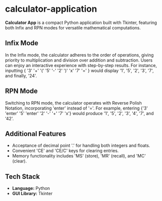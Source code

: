 # calculator-application

**Calculator App** is a compact Python application built with Tkinter, featuring both Infix and RPN modes for versatile mathematical computations.

## Infix Mode

In the Infix mode, the calculator adheres to the order of operations, giving priority to multiplication and division over addition and subtraction. Users can enjoy an interactive experience with step-by-step results. For instance, inputting { '3' '+' '(' '5' '-' '2' ')' 'x' '7' '=' } would display '1', '5', '2', '3', '7', and finally, '24'.

## RPN Mode

Switching to RPN mode, the calculator operates with Reverse Polish Notation, incorporating 'enter' instead of '='. For example, entering {'3' 'enter' '5' 'enter' '2' '-' '+' '7' 'x'} would produce '1', '5', '2', '3', '4', '7', and '42'.

## Additional Features

- Acceptance of decimal point '.' for handling both integers and floats.
- Convenient 'CE' and 'CE/C' keys for clearing entries.
- Memory functionality includes 'MS' (store), 'MR' (recall), and 'MC' (clear).

## Tech Stack

- **Language:** Python
- **GUI Library:** Tkinter
